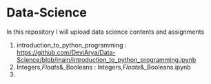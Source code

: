 # Data-Science
In this repository I will upload data science contents and assignments

1. introduction_to_python_programming : https://github.com/DeviArya/Data-Science/blob/main/introduction_to_python_programming.ipynb
2. Integers,_Floats_&_Booleans : Integers,_Floats_&_Booleans.ipynb
3. 
